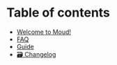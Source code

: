 # Table of contents

* [Welcome to Moud!](README.md)
* [FAQ](faq.md)
* [Guide](guide.md)
* [🗃 Changelog](untitled.md)

